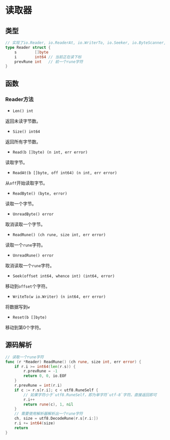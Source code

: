 # 读取器

## 类型

```go
// 实现了io.Reader, io.ReaderAt, io.WriterTo, io.Seeker, io.ByteScanner, and io.RuneScanner
type Reader struct {
	s        []byte
	i        int64 // 当前正在读下标
	prevRune int   // 前一个rune字符
}
```
## 函数

### Reader方法

- `Len() int`

返回未读字节数。

- `Size() int64`

返回所有字节数。

- `Read(b []byte) (n int, err error)`

读取字节。

- `ReadAt(b []byte, off int64) (n int, err error)`

从`off`开始读取字节。

- `ReadByte() (byte, error)`

读取一个字节。

- `UnreadByte() error`

取消读取一个字节。

- `ReadRune() (ch rune, size int, err error)`

读取一个`rune`字符。

- `UnreadRune() error`

取消读取一个`rune`字符。

- `Seek(offset int64, whence int) (int64, error)`

移动到`offset`个字符。

- `WriteTo(w io.Writer) (n int64, err error)`

将数据写到`w`

- `Reset(b []byte)`

移动到第0个字符。

## 源码解析

```go
// 读取一个rune字符
func (r *Reader) ReadRune() (ch rune, size int, err error) {
	if r.i >= int64(len(r.s)) {
		r.prevRune = -1
		return 0, 0, io.EOF
	}
	r.prevRune = int(r.i)
	if c := r.s[r.i]; c < utf8.RuneSelf {
		// 如果字符小于`utf8.RuneSelf，即为单字符`utf-8`字符。直接返回即可
		r.i++
		return rune(c), 1, nil
	}
	// 需要使用解析器解析出一个rune字符
	ch, size = utf8.DecodeRune(r.s[r.i:])
	r.i += int64(size)
	return
}
```
